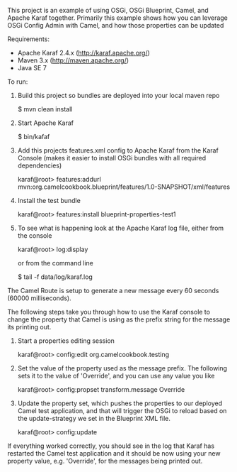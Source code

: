 This project is an example of using OSGi, OSGi Blueprint, Camel, and Apache Karaf together.
Primarily this example shows how you can leverage OSGi Config Admin with Camel, and how those
properties can be updated

Requirements:

* Apache Karaf 2.4.x (http://karaf.apache.org/)
* Maven 3.x (http://maven.apache.org/)
* Java SE 7

To run:

1) Build this project so bundles are deployed into your local maven repo

    <project home> $ mvn clean install

2) Start Apache Karaf

    <Apache Karaf home> $ bin/kafaf

3) Add this projects features.xml config to Apache Karaf from the Karaf
   Console (makes it easier to install OSGi bundles with all required dependencies)

    karaf@root> features:addurl mvn:org.camelcookbook.blueprint/features/1.0-SNAPSHOT/xml/features

4) Install the test bundle

    karaf@root> features:install blueprint-properties-test1

5) To see what is happening look at the Apache Karaf log file, either from the console

    karaf@root> log:display

   or from the command line

    <Apache Karaf home> $ tail -f data/log/karaf.log

The Camel Route is setup to generate a new message every 60 seconds (60000 milliseconds).

The following steps take you through how to use the Karaf console to change the property that
Camel is using as the prefix string for the message its printing out.

1) Start a properties editing session

    karaf@root> config:edit org.camelcookbook.testing

2) Set the value of the property used as the message prefix. The following sets it to the value
   of 'Override', and you can use any value you like

    karaf@root> config:propset transform.message Override
 
3) Update the property set, which pushes the properties to our deployed Camel test application,
   and that will trigger the OSGi to reload based on the update-strategy we set in the
   Blueprint XML file.

    karaf@root> config:update

If everything worked correctly, you should see in the log that Karaf has restarted the Camel
test application and it should be now using your new property value, e.g. 'Override', for the
messages being printed out.